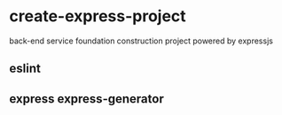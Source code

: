 # create-express-project
back-end service foundation construction project powered by expressjs

## eslint
## express express-generator